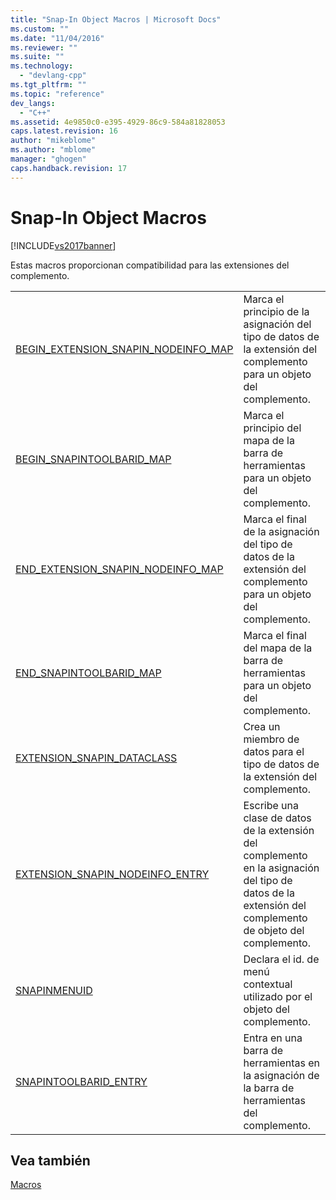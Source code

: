 ```yaml
---
title: "Snap-In Object Macros | Microsoft Docs"
ms.custom: ""
ms.date: "11/04/2016"
ms.reviewer: ""
ms.suite: ""
ms.technology: 
  - "devlang-cpp"
ms.tgt_pltfrm: ""
ms.topic: "reference"
dev_langs: 
  - "C++"
ms.assetid: 4e9850c0-e395-4929-86c9-584a81828053
caps.latest.revision: 16
author: "mikeblome"
ms.author: "mblome"
manager: "ghogen"
caps.handback.revision: 17
---
```

# Snap-In Object Macros
[!INCLUDE[vs2017banner](../../assembler/inline/includes/vs2017banner.md)]

Estas macros proporcionan compatibilidad para las extensiones del complemento.  
  
|||  
|-|-|  
|[BEGIN\_EXTENSION\_SNAPIN\_NODEINFO\_MAP](../Topic/BEGIN_EXTENSION_SNAPIN_NODEINFO_MAP.md)|Marca el principio de la asignación del tipo de datos de la extensión del complemento para un objeto del complemento.|  
|[BEGIN\_SNAPINTOOLBARID\_MAP](../Topic/BEGIN_SNAPINTOOLBARID_MAP.md)|Marca el principio del mapa de la barra de herramientas para un objeto del complemento.|  
|[END\_EXTENSION\_SNAPIN\_NODEINFO\_MAP](../Topic/END_EXTENSION_SNAPIN_NODEINFO_MAP.md)|Marca el final de la asignación del tipo de datos de la extensión del complemento para un objeto del complemento.|  
|[END\_SNAPINTOOLBARID\_MAP](../Topic/END_SNAPINTOOLBARID_MAP.md)|Marca el final del mapa de la barra de herramientas para un objeto del complemento.|  
|[EXTENSION\_SNAPIN\_DATACLASS](../Topic/EXTENSION_SNAPIN_DATACLASS.md)|Crea un miembro de datos para el tipo de datos de la extensión del complemento.|  
|[EXTENSION\_SNAPIN\_NODEINFO\_ENTRY](../Topic/EXTENSION_SNAPIN_NODEINFO_ENTRY.md)|Escribe una clase de datos de la extensión del complemento en la asignación del tipo de datos de la extensión del complemento de objeto del complemento.|  
|[SNAPINMENUID](../Topic/SNAPINMENUID.md)|Declara el id. de menú contextual utilizado por el objeto del complemento.|  
|[SNAPINTOOLBARID\_ENTRY](../Topic/SNAPINTOOLBARID_ENTRY.md)|Entra en una barra de herramientas en la asignación de la barra de herramientas del complemento.|  
  
## Vea también  
 [Macros](../../atl/reference/atl-macros.md)